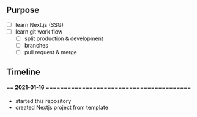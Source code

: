 ## Purpose

- [ ] learn Next.js (SSG)
- [ ] learn git work flow
  - [ ] split production & development
  - [ ] branches
  - [ ] pull request & merge

## Timeline

#### == 2021-01-16 ========================================
- started this repository
- created Nextjs project from template

